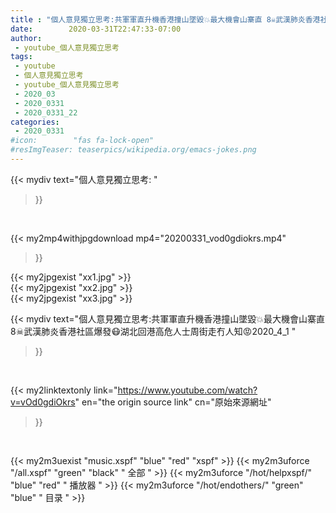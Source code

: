 ```yaml
---
title : "個人意見獨立思考:共軍軍直升機香港撞山墜毀💥最大機會山寨直 8☠武漢肺炎香港社區爆發😷湖北回港高危人士周街走冇人知😡2020_4_1 "
date:        2020-03-31T22:47:33-07:00
author:
 - youtube_個人意見獨立思考
tags:
 - youtube
 - 個人意見獨立思考
 - youtube_個人意見獨立思考
 - 2020_03
 - 2020_0331
 - 2020_0331_22
categories:
 - 2020_0331
#icon:        "fas fa-lock-open"
#resImgTeaser: teaserpics/wikipedia.org/emacs-jokes.png
---
```


{{< mydiv text="個人意見獨立思考: "
>}}
<br>


{{< my2mp4withjpgdownload mp4="20200331_vod0gdiokrs.mp4"
>}}

{{< my2jpgexist "xx1.jpg" >}}<br>
{{< my2jpgexist "xx2.jpg" >}}<br>
{{< my2jpgexist "xx3.jpg" >}}<br>



{{< mydiv text="個人意見獨立思考:共軍軍直升機香港撞山墜毀💥最大機會山寨直 8☠武漢肺炎香港社區爆發😷湖北回港高危人士周街走冇人知😡2020_4_1 "
>}}
<br>

{{< my2linktextonly link="https://www.youtube.com/watch?v=vOd0gdiOkrs"
en="the origin source link" cn="原始來源網址"
>}}


<br>

{{< my2m3uexist "music.xspf"        "blue"   "red"    "xspf" >}} {{< my2m3uforce "/all.xspf"         "green"  "black"  " 全部 " >}} {{< my2m3uforce "/hot/helpxspf/"    "blue"   "red"    " 播放器 " >}} {{< my2m3uforce "/hot/endothers/"   "green"  "blue"   " 目录 " >}} 
